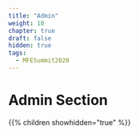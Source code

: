 ```yaml
---
title: "Admin"
weight: 10
chapter: true
draft: false
hidden: true
tags:
  - MFESummit2020
---
```


# Admin Section

{{% children showhidden="true" %}}

